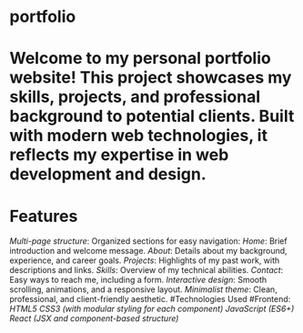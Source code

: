 # portfolio

# Welcome to my personal portfolio website! This project showcases my skills, projects, and professional background to potential clients. Built with modern web technologies, it reflects my expertise in web development and design.

# Features
*Multi-page structure*: Organized sections for easy navigation:
*Home*: Brief introduction and welcome message.
*About*: Details about my background, experience, and career goals.
*Projects*: Highlights of my past work, with descriptions and links.
*Skills*: Overview of my technical abilities.
*Contact*: Easy ways to reach me, including a form.
*Interactive design*: Smooth scrolling, animations, and a responsive layout.
*Minimalist theme*: Clean, professional, and client-friendly aesthetic.
#Technologies Used
#Frontend:
*HTML5*
*CSS3 (with modular styling for each component)*
*JavaScript (ES6+)*
*React (JSX and component-based structure)*
